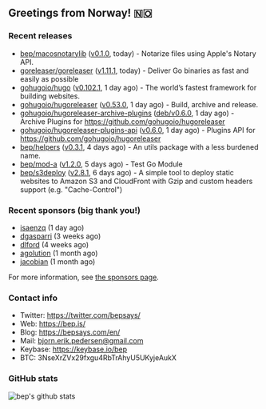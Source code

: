 ## Greetings from Norway! 🇳🇴

### Recent releases
- [bep/macosnotarylib](https://github.com/bep/macosnotarylib) ([v0.1.0](https://github.com/bep/macosnotarylib/releases/tag/v0.1.0), today) - Notarize files using Apple&#39;s Notary API.
- [goreleaser/goreleaser](https://github.com/goreleaser/goreleaser) ([v1.11.1](https://github.com/goreleaser/goreleaser/releases/tag/v1.11.1), today) - Deliver Go binaries as fast and easily as possible
- [gohugoio/hugo](https://github.com/gohugoio/hugo) ([v0.102.1](https://github.com/gohugoio/hugo/releases/tag/v0.102.1), 1 day ago) - The world’s fastest framework for building websites.
- [gohugoio/hugoreleaser](https://github.com/gohugoio/hugoreleaser) ([v0.53.0](https://github.com/gohugoio/hugoreleaser/releases/tag/v0.53.0), 1 day ago) - Build, archive and release. 
- [gohugoio/hugoreleaser-archive-plugins](https://github.com/gohugoio/hugoreleaser-archive-plugins) ([deb/v0.6.0](https://github.com/gohugoio/hugoreleaser-archive-plugins/releases/tag/deb%2Fv0.6.0), 1 day ago) - Archive Plugins for https://github.com/gohugoio/hugoreleaser
- [gohugoio/hugoreleaser-plugins-api](https://github.com/gohugoio/hugoreleaser-plugins-api) ([v0.6.0](https://github.com/gohugoio/hugoreleaser-plugins-api/releases/tag/v0.6.0), 1 day ago) - Plugins API for https://github.com/gohugoio/hugoreleaser
- [bep/helpers](https://github.com/bep/helpers) ([v0.3.1](https://github.com/bep/helpers/releases/tag/v0.3.1), 4 days ago) - An utils package with a less burdened name.
- [bep/mod-a](https://github.com/bep/mod-a) ([v1.2.0](https://github.com/bep/mod-a/releases/tag/v1.2.0), 5 days ago) - Test Go Module
- [bep/s3deploy](https://github.com/bep/s3deploy) ([v2.8.1](https://github.com/bep/s3deploy/releases/tag/v2.8.1), 6 days ago) - A simple tool to deploy static websites to Amazon S3 and CloudFront with Gzip and custom headers support (e.g. &#34;Cache-Control&#34;)


### Recent sponsors (big thank you!)

- [isaenzq](https://github.com/isaenzq) (1 day ago)
- [dgasparri](https://github.com/dgasparri) (3 weeks ago)
- [dlford](https://github.com/dlford) (4 weeks ago)
- [agolution](https://github.com/agolution) (1 month ago)
- [jacobian](https://github.com/jacobian) (1 month ago)

For more information, see [the sponsors page](https://github.com/sponsors/bep/).

### Contact info
- Twitter: https://twitter.com/bepsays/
- Web: https://bep.is/
- Blog: https://bepsays.com/en/
- Mail: bjorn.erik.pedersen@gmail.com
- Keybase: https://keybase.io/bep
- BTC: 3NseXrZVx29fxgu4RbTrAhyU5UKyjeAukX


### GitHub stats
![bep's github stats](https://github-readme-stats.vercel.app/api?username=bep&count_private=true&hide_title=true)


